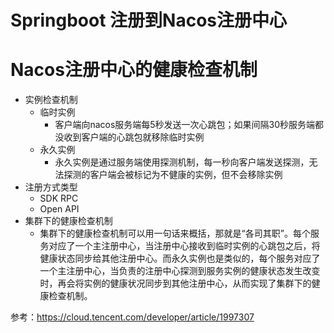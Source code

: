 # Springboot 注册到Nacos注册中心
# Nacos注册中心的健康检查机制
- 实例检查机制
  - 临时实例
    - 客户端向nacos服务端每5秒发送一次心跳包；如果间隔30秒服务端都没收到客户端的心跳包就移除临时实例 
  - 永久实例
    - 永久实例是通过服务端使用探测机制，每一秒向客户端发送探测，无法探测的客户端会被标记为不健康的实例，但不会移除实例
- 注册方式类型
  - SDK RPC
  - Open API
- 集群下的健康检查机制
  - 集群下的健康检查机制可以用一句话来概括，那就是“各司其职”。每个服务对应了一个主注册中心，当注册中心接收到临时实例的心跳包之后，将健康状态同步给其他注册中心。而永久实例也是类似的，每个服务对应了一个主注册中心，当负责的注册中心探测到服务实例的健康状态发生改变时，再会将实例的健康状况同步到其他注册中心，从而实现了集群下的健康检查机制。

参考：https://cloud.tencent.com/developer/article/1997307
